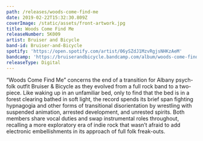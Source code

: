 ```yaml
---
path: /releases/woods-come-find-me
date: 2019-02-22T15:32:30.809Z
coverImage: /static/assets/front-artwork.jpg
title: Woods Come Find Me
releaseNumber: 5K009
artist: Bruiser and Bicycle
band-id: Bruiser-and-Bicycle
spotify: 'https://open.spotify.com/artist/06ySZdJ1MzvRgjsNHKzAeM'
bandcamp: 'https://bruiserandbicycle.bandcamp.com/album/woods-come-find-me'
releaseType: Digital
---
```

“Woods Come Find Me” concerns the end of a transition for Albany psych-folk outfit Bruiser & Bicycle as they evolved from a full rock band to a two-piece. Like waking up in an unfamiliar bed, only to find that the bed is in a forest clearing bathed in soft light, the record spends its brief span fighting hypnagogia and other forms of transitional disorientation by wrestling with suspended animation, arrested development, and unrested spirits. Both members share vocal duties and swap instrumental roles throughout, recalling a more exploratory era of indie rock that wasn’t afraid to add electronic embellishments in its approach of full folk freak-outs.
